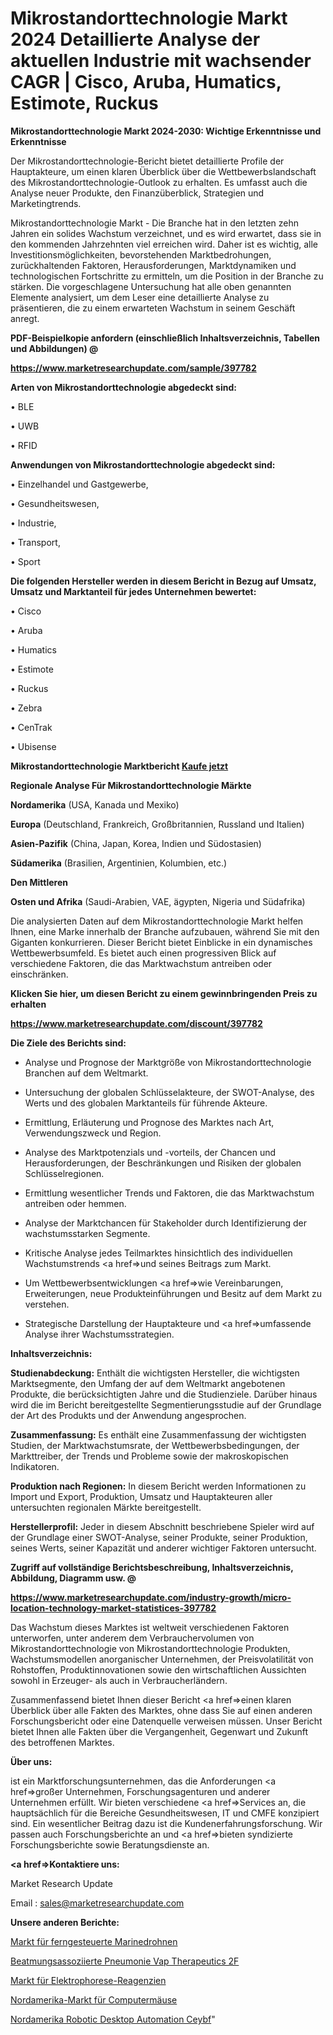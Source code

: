 # Mikrostandorttechnologie Markt 2024 Detaillierte Analyse der aktuellen Industrie mit wachsender CAGR | Cisco, Aruba, Humatics, Estimote, Ruckus

<strong>Mikrostandorttechnologie Markt 2024-2030: Wichtige Erkenntnisse und Erkenntnisse</strong>

Der Mikrostandorttechnologie-Bericht bietet detaillierte Profile der Hauptakteure, um einen klaren Überblick über die Wettbewerbslandschaft des Mikrostandorttechnologie-Outlook zu erhalten. Es umfasst auch die Analyse neuer Produkte, den Finanzüberblick, Strategien und Marketingtrends.

Mikrostandorttechnologie Markt - Die Branche hat in den letzten zehn Jahren ein solides Wachstum verzeichnet, und es wird erwartet, dass sie in den kommenden Jahrzehnten viel erreichen wird. Daher ist es wichtig, alle Investitionsmöglichkeiten, bevorstehenden Marktbedrohungen, zurückhaltenden Faktoren, Herausforderungen, Marktdynamiken und technologischen Fortschritte zu ermitteln, um die Position in der Branche zu stärken. Die vorgeschlagene Untersuchung hat alle oben genannten Elemente analysiert, um dem Leser eine detaillierte Analyse zu präsentieren, die zu einem erwarteten Wachstum in seinem Geschäft anregt.



<strong><b>PDF-Beispielkopie anfordern (einschließlich Inhaltsverzeichnis, Tabellen und Abbildungen) @ </b></strong>

<strong><a href=https://www.marketresearchupdate.com/sample/397782>

<strong>https://www.marketresearchupdate.com/sample/397782</u></a></strong></strong>



<strong>Arten von Mikrostandorttechnologie abgedeckt sind:</strong>

• BLE

• UWB

• RFID



<strong>Anwendungen von Mikrostandorttechnologie abgedeckt sind:</strong>

• Einzelhandel und Gastgewerbe,

• Gesundheitswesen,

• Industrie,

• Transport,

• Sport



<strong>Die folgenden Hersteller werden in diesem Bericht in Bezug auf Umsatz, Umsatz und Marktanteil für jedes Unternehmen bewertet:</strong>

• Cisco

• Aruba

• Humatics

• Estimote

• Ruckus

• Zebra

• CenTrak

• Ubisense



<strong>Mikrostandorttechnologie Marktbericht <a href=https://www.marketresearchupdate.com/buynow/397782>Kaufe jetzt</a></strong>



<strong>Regionale Analyse Für Mikrostandorttechnologie Märkte</strong>



<strong>Nordamerika</strong> (USA, Kanada und Mexiko)



<strong>Europa</strong> (Deutschland, Frankreich, Großbritannien, Russland und Italien)



<strong>Asien-Pazifik</strong> (China, Japan, Korea, Indien und Südostasien)



<strong>Südamerika</strong> (Brasilien, Argentinien, Kolumbien, etc.)



<strong>Den Mittleren</strong> 

<strong>Osten und Afrika</strong> (Saudi-Arabien, VAE, ägypten, Nigeria und Südafrika)

Die analysierten Daten auf dem Mikrostandorttechnologie Markt helfen Ihnen, eine Marke innerhalb der Branche aufzubauen, während Sie mit den Giganten konkurrieren. Dieser Bericht bietet Einblicke in ein dynamisches Wettbewerbsumfeld. Es bietet auch einen progressiven Blick auf verschiedene Faktoren, die das Marktwachstum antreiben oder einschränken.



<strong>Klicken Sie hier, um diesen Bericht zu einem gewinnbringenden Preis zu erhalten
</strong>

<strong><a href=https://www.marketresearchupdate.com/discount/397782>https://www.marketresearchupdate.com/discount/397782</b></u></strong></a>



<strong>Die Ziele des Berichts sind:</strong>

- Analyse und Prognose der Marktgröße von Mikrostandorttechnologie Branchen auf dem Weltmarkt.

- Untersuchung der globalen Schlüsselakteure, der SWOT-Analyse, des Werts und des globalen Marktanteils für führende Akteure.

- Ermittlung, Erläuterung und Prognose des Marktes nach Art, Verwendungszweck und Region.

- Analyse des Marktpotenzials und -vorteils, der Chancen und Herausforderungen, der Beschränkungen und Risiken der globalen Schlüsselregionen.

- Ermittlung wesentlicher Trends und Faktoren, die das Marktwachstum antreiben oder hemmen.

- Analyse der Marktchancen für Stakeholder durch Identifizierung der wachstumsstarken Segmente.

- Kritische Analyse jedes Teilmarktes hinsichtlich des individuellen Wachstumstrends <a href=>und</a> seines Beitrags zum Markt.

- Um Wettbewerbsentwicklungen <a href=>wie</a> Vereinbarungen, Erweiterungen, neue Produkteinführungen und Besitz auf dem Markt zu verstehen.

- Strategische Darstellung der Hauptakteure und <a href=>umfas</a>sende Analyse ihrer Wachstumsstrategien.



<strong>Inhaltsverzeichnis:</strong>



<strong>Studienabdeckung:</strong> Enthält die wichtigsten Hersteller, die wichtigsten Marktsegmente, den Umfang der auf dem Weltmarkt angebotenen Produkte, die berücksichtigten Jahre und die Studienziele. Darüber hinaus wird die im Bericht bereitgestellte Segmentierungsstudie auf der Grundlage der Art des Produkts und der Anwendung angesprochen.



<strong>Zusammenfassung:</strong> Es enthält eine Zusammenfassung der wichtigsten Studien, der Marktwachstumsrate, der Wettbewerbsbedingungen, der Markttreiber, der Trends und Probleme sowie der makroskopischen Indikatoren.



<strong>Produktion nach Regionen:</strong> In diesem Bericht werden Informationen zu Import und Export, Produktion, Umsatz und Hauptakteuren aller untersuchten regionalen Märkte bereitgestellt.



<strong>Herstellerprofil:</strong> Jeder in diesem Abschnitt beschriebene Spieler wird auf der Grundlage einer SWOT-Analyse, seiner Produkte, seiner Produktion, seines Werts, seiner Kapazität und anderer wichtiger Faktoren untersucht.



<strong><b>Zugriff auf vollständige Berichtsbeschreibung, Inhaltsverzeichnis, Abbildung, Diagramm usw. @ </b></strong>

<strong><a href=https://www.marketresearchupdate.com/industry-growth/micro-location-technology-market-statistices-397782>https://www.marketresearchupdate.com/industry-growth/micro-location-technology-market-statistices-397782</a></strong>

Das Wachstum dieses Marktes ist weltweit verschiedenen Faktoren unterworfen, unter anderem dem Verbrauchervolumen von Mikrostandorttechnologie von Mikrostandorttechnologie Produkten, Wachstumsmodellen anorganischer Unternehmen, der Preisvolatilität von Rohstoffen, Produktinnovationen sowie den wirtschaftlichen Aussichten sowohl in Erzeuger- als auch in Verbraucherländern.

Zusammenfassend bietet Ihnen dieser Bericht <a href=>einen</a> klaren Überblick über alle Fakten des Marktes, ohne dass Sie auf einen anderen Forschungsbericht oder eine Datenquelle verweisen müssen. Unser Bericht bietet Ihnen alle Fakten über die Vergangenheit, Gegenwart und Zukunft des betroffenen Marktes.



<strong>Über uns:</strong>

 ist ein Marktforschungsunternehmen, das die Anforderungen <a href=>großer</a> Unternehmen, Forschungsagenturen und anderer Unternehmen erfüllt. Wir bieten verschiedene <a href=>Services</a> an, die hauptsächlich für die Bereiche Gesundheitswesen, IT und CMFE konzipiert sind. Ein wesentlicher Beitrag dazu ist die Kundenerfahrungsforschung. Wir passen auch Forschungsberichte an und <a href=>bieten</a> syndizierte Forschungsberichte sowie Beratungsdienste an.



<strong><a href=>Kontaktiere uns:</a></strong>

Market Research Update

Email : sales@marketresearchupdate.com



<strong>Unsere anderen Berichte:</strong>

<a href=https://www.linkedin.com/pulse/tele-operated-marine-drone-market-witness-huge>Markt für ferngesteuerte Marinedrohnen</a>

<a href=https://www.linkedin.com/pulse/ventilator-associated-pneumonia-vap-therapeutics-2f>Beatmungsassoziierte Pneumonie Vap Therapeutics 2F</a>

<a href=https://www.linkedin.com/pulse/electrophoresis-reagents-market-outlooks-2023>Markt für Elektrophorese-Reagenzien</a>

<a href=https://www.linkedin.com/pulse/north-america-computer-mice-market-growing-rapidly>Nordamerika-Markt für Computermäuse</a>

<a href=https://www.linkedin.com/pulse/north-america-robotic-desktop-automation-ceybf/>Nordamerika Robotic Desktop Automation Ceybf</a>"
